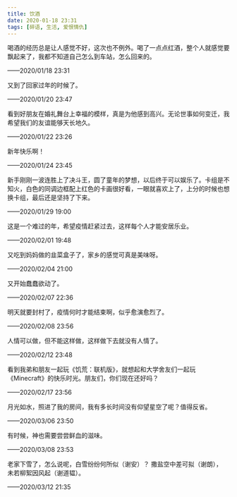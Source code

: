 ```yaml
---
title: 饮酒
date: 2020-01-18 23:31
tags: [碎语, 生活, 爱恨情仇]
---
```


喝酒的经历总是让人感觉不好，这次也不例外。喝了一点点红酒，整个人就感觉要飘起来了，我都不知道自己怎么到车站，怎么回来的。

——2020/01/18 23:31

又到了回家过年的时候了。

——2020/01/20 23:47

看到好朋友在婚礼舞台上幸福的模样，真是为他感到高兴。无论世事如何变迁，我希望我们的友谊能够天长地久。

——2020/01/22 23:26

新年快乐啊！

——2020/01/24 23:45

新手刚刚一波连胜上了决斗王，圆了童年的梦想，以后终于可以娱乐了。卡组是不知火，白色的同调边框配上红色的卡画很好看，一眼就喜欢上了，上分的时候也想换卡组，最后还是坚持了下来。

——2020/01/29 19:00

这是一个难过的年，希望疫情赶紧过去，这样每个人才能安居乐业。

——2020/02/01 19:48

又吃到妈妈做的韭菜盒子了，家乡的感觉可真是美味呀。

——2020/02/04 21:00

又开始蠢蠢欲动了。

——2020/02/07 22:36

明天就要封村了，疫情何时才能结束啊，似乎愈演愈烈了。

——2020/02/08 23:56

人情可以做，但不能这样做，这样做下去就没有人情了。

——2020/02/12 23:48

看到我弟和朋友一起玩《饥荒：联机版》，就想起和大学舍友们一起玩《Minecraft》的快乐时光。朋友们，你们现在还好吗？

——2020/02/17 23:56

月光如水，照进了我的房间，我有多长时间没有仰望星空了呢？值得反省。

——2020/03/06 23:50

有时候，神也需要尝尝鲜血的滋味。

——2020/03/08 23:53

老家下雪了，怎么说呢，白雪纷纷何所似（谢安）？ 撒盐空中差可拟（谢朗）， 未若柳絮因风起（谢道韫）。

——2020/03/12 21:35
